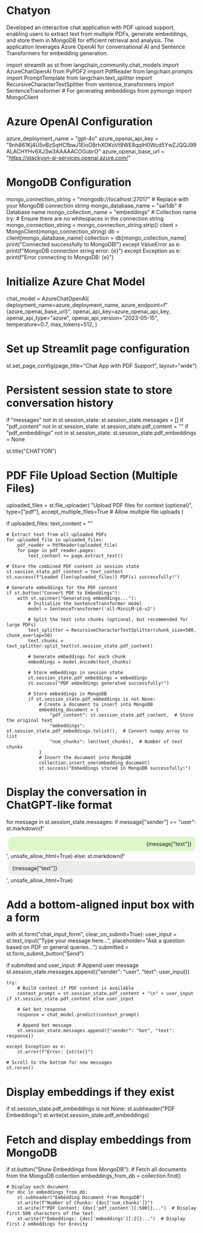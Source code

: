 # Chatyon
Developed an interactive chat application with PDF upload support, enabling users to extract text from  multiple PDFs, generate embeddings, and store them in MongoDB for efficient retrieval and analysis. The application  leverages Azure OpenAI for conversational AI and Sentence Transformers for embedding generation.

import streamlit as st
from langchain_community.chat_models import AzureChatOpenAI
from PyPDF2 import PdfReader
from langchain.prompts import PromptTemplate
from langchain.text_splitter import RecursiveCharacterTextSplitter
from sentence_transformers import SentenceTransformer  # For generating embeddings
from pymongo import MongoClient


# Azure OpenAI Configuration
azure_deployment_name = "gpt-4o"
azure_openai_api_key = "9nh861Kj4U5vBzSqHCfbwJ1EloO8rhXOKoVt9WE8qqIH0Wcd5YwZJQQJ99ALACHYHv6XJ3w3AAAAACOGubrO"
azure_openai_base_url = "https://stackyon-ai-services.openai.azure.com/"

# MongoDB Configuration
mongo_connection_string = "mongodb://localhost:27017"  # Replace with your MongoDB connection string
mongo_database_name = "sai1db"  # Database name
mongo_collection_name = "embeddings"  # Collection name
try:
    # Ensure there are no whitespaces in the connection string
    mongo_connection_string = mongo_connection_string.strip()
    client = MongoClient(mongo_connection_string)
    db = client[mongo_database_name]
    collection = db[mongo_collection_name]
    print("Connected successfully to MongoDB!")
except ValueError as e:
    print(f"MongoDB connection string error: {e}")
except Exception as e:
    print(f"Error connecting to MongoDB: {e}")

# Initialize Azure Chat Model
chat_model = AzureChatOpenAI(
    deployment_name=azure_deployment_name,
    azure_endpoint=f"{azure_openai_base_url}",
    openai_api_key=azure_openai_api_key,
    openai_api_type="azure",
    openai_api_version="2023-05-15",
    temperature=0.7,
    max_tokens=512,
)

# Set up Streamlit page configuration
st.set_page_config(page_title="Chat App with PDF Support", layout="wide")

# Persistent session state to store conversation history
if "messages" not in st.session_state:
    st.session_state.messages = []
if "pdf_content" not in st.session_state:
    st.session_state.pdf_content = ""
if "pdf_embeddings" not in st.session_state:
    st.session_state.pdf_embeddings = None

st.title("CHATYON")

# PDF File Upload Section (Multiple Files)
uploaded_files = st.file_uploader(
    "Upload PDF files for context (optional)",
    type=["pdf"],
    accept_multiple_files=True  # Allow multiple file uploads
)

if uploaded_files:
    text_content = ""

    # Extract text from all uploaded PDFs
    for uploaded_file in uploaded_files:
        pdf_reader = PdfReader(uploaded_file)
        for page in pdf_reader.pages:
            text_content += page.extract_text()

    # Store the combined PDF content in session state
    st.session_state.pdf_content = text_content
    st.success(f"Loaded {len(uploaded_files)} PDF(s) successfully!")

    # Generate embeddings for the PDF content
    if st.button("Convert PDF to Embeddings"):
        with st.spinner("Generating embeddings..."):
            # Initialize the SentenceTransformer model
            model = SentenceTransformer('all-MiniLM-L6-v2')

            # Split the text into chunks (optional, but recommended for large PDFs)
            text_splitter = RecursiveCharacterTextSplitter(chunk_size=500, chunk_overlap=50)
            text_chunks = text_splitter.split_text(st.session_state.pdf_content)

            # Generate embeddings for each chunk
            embeddings = model.encode(text_chunks)

            # Store embeddings in session state
            st.session_state.pdf_embeddings = embeddings
            st.success("PDF embeddings generated successfully!")

            # Store embeddings in MongoDB
            if st.session_state.pdf_embeddings is not None:
                # Create a document to insert into MongoDB
                embedding_document = {
                    "pdf_content": st.session_state.pdf_content,  # Store the original text
                    "embeddings": st.session_state.pdf_embeddings.tolist(),  # Convert numpy array to list
                    "num_chunks": len(text_chunks),  # Number of text chunks
                }
                # Insert the document into MongoDB
                collection.insert_one(embedding_document)
                st.success("Embeddings stored in MongoDB successfully!")

# Display the conversation in ChatGPT-like format
for message in st.session_state.messages:
    if message["sender"] == "user":
        st.markdown(f'<div style="text-align: right; background-color: #DCF8C6; padding: 10px; border-radius: 10px; margin: 5px;">{message["text"]}</div>', unsafe_allow_html=True)
    else:
        st.markdown(f'<div style="text-align: left; background-color: #ECECEC; padding: 10px; border-radius: 10px; margin: 5px;">{message["text"]}</div>', unsafe_allow_html=True)

# Add a bottom-aligned input box with a form
with st.form("chat_input_form", clear_on_submit=True):
    user_input = st.text_input("Type your message here...", placeholder="Ask a question based on PDF or general queries...")
    submitted = st.form_submit_button("Send")

if submitted and user_input:
    # Append user message
    st.session_state.messages.append({"sender": "user", "text": user_input})

    try:
        # Build context if PDF content is available
        context_prompt = st.session_state.pdf_content + "\n" + user_input if st.session_state.pdf_content else user_input

        # Get bot response
        response = chat_model.predict(context_prompt)

        # Append bot message
        st.session_state.messages.append({"sender": "bot", "text": response})

    except Exception as e:
        st.error(f"Error: {str(e)}")

    # Scroll to the bottom for new messages
    st.rerun()

# Display embeddings if they exist
if st.session_state.pdf_embeddings is not None:
    st.subheader("PDF Embeddings")
    st.write(st.session_state.pdf_embeddings)

# Fetch and display embeddings from MongoDB
if st.button("Show Embeddings from MongoDB"):
    # Fetch all documents from the MongoDB collection
    embeddings_from_db = collection.find()

    # Display each document
    for doc in embeddings_from_db:
        st.subheader("Embedding Document from MongoDB")
        st.write(f"Number of Chunks: {doc['num_chunks']}")
        st.write(f"PDF Content: {doc['pdf_content'][:500]}...")  # Display first 500 characters of the text
        st.write(f"Embeddings: {doc['embeddings'][:2]}...")  # Display first 2 embeddings for brevity
